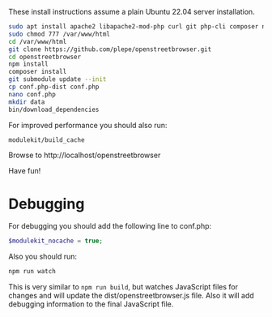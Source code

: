 These install instructions assume a plain Ubuntu 22.04 server installation.

```sh
sudo apt install apache2 libapache2-mod-php curl git php-cli composer nodejs npm php-curl php-yaml
sudo chmod 777 /var/www/html
cd /var/www/html
git clone https://github.com/plepe/openstreetbrowser.git
cd openstreetbrowser
npm install
composer install
git submodule update --init
cp conf.php-dist conf.php
nano conf.php
mkdir data
bin/download_dependencies
```

For improved performance you should also run:
```sh
modulekit/build_cache
```

Browse to http://localhost/openstreetbrowser

Have fun!

# Debugging
For debugging you should add the following line to conf.php:
```php
$modulekit_nocache = true;
```

Also you should run:
```sh
npm run watch
```
This is very similar to `npm run build`, but watches JavaScript files for
changes and will update the dist/openstreetbrowser.js file. Also it will add
debugging information to the final JavaScript file.
